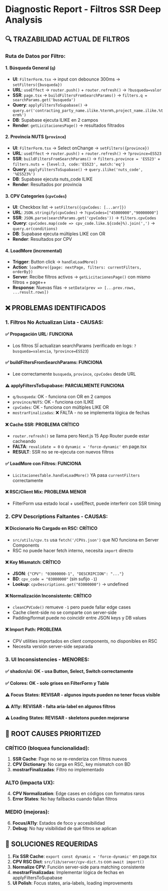 # Diagnostic Report - Filtros SSR Deep Analysis

## 🔍 TRAZABILIDAD ACTUAL DE FILTROS

### **Ruta de Datos por Filtro:**

#### 1. **Búsqueda General (`q`)**
- **UI**: `FilterForm.tsx` → input con debounce 300ms → `setFilters({busqueda})` 
- **URL**: `useEffect` → `router.push()` + `router.refresh()` → `?busqueda=valor`
- **SSR**: `page.tsx` → `buildFiltersFromSearchParams()` → `filters.q = searchParams.get('busqueda')`
- **Query**: `applyFiltersToSupabase()` → `query.or('contracting_party_name.ilike.%term%,project_name.ilike.%term%')`
- **DB**: Supabase ejecuta ILIKE en 2 campos
- **Render**: `getLicitacionesPage()` → resultados filtrados

#### 2. **Provincia NUTS (`province`)**  
- **UI**: `FilterForm.tsx` → Select onChange → `setFilters({province})`
- **URL**: `useEffect` → `router.push()` + `router.refresh()` → `?province=ES523`
- **SSR**: `buildFiltersFromSearchParams()` → `filters.province = 'ES523'` + `filters.nuts = {level:3, code:'ES523', match:'eq'}`
- **Query**: `applyFiltersToSupabase()` → `query.ilike('nuts_code', '%ES523%')`
- **DB**: Supabase ejecuta nuts_code ILIKE
- **Render**: Resultados por provincia

#### 3. **CPV Categories (`cpvCodes`)**
- **UI**: Checkbox list → `setFilters({cpvCodes: [...arr]})`  
- **URL**: `JSON.stringify(cpvCodes)` → `?cpvCodes=["45000000","90000000"]`
- **SSR**: `JSON.parse(searchParams.get('cpvCodes'))` → `filters.cpvCodes`
- **Query**: `cpvCodes.map(code => cpv_code.like.${code}%).join(',')` → `query.or(conditions)`
- **DB**: Supabase ejecuta múltiples LIKE con OR
- **Render**: Resultados por CPV

#### 4. **LoadMore (incremental)**
- **Trigger**: Button click → `handleLoadMore()`
- **Action**: `loadMore({page: nextPage, filters: currentFilters, orderBy})`  
- **Server**: Recibe filtros activos → `getLicitacionesPage()` con mismo filtros + page++
- **Response**: Nuevas filas → `setData(prev => [...prev.rows, ...result.rows])`

## ❌ PROBLEMAS IDENTIFICADOS

### **1. Filtros No Actualizan Lista - CAUSAS:**

#### ✅ **Propagación URL**: FUNCIONA
- Los filtros SÍ actualizan searchParams (verificado en logs: `?busqueda=valencia`, `?province=ES523`)

#### ✅ **buildFiltersFromSearchParams**: FUNCIONA  
- Lee correctamente `busqueda`, `province`, `cpvCodes` desde URL

#### ⚠️ **applyFiltersToSupabase**: PARCIALMENTE FUNCIONA
- `q/busqueda`: OK - funciona con OR en 2 campos
- `province/NUTS`: OK - funciona con ILIKE  
- `cpvCodes`: OK - funciona con múltiples LIKE OR
- `mostrarFinalizadas`: ❌ FALTA - no se implementa lógica de fechas

#### ❌ **Cache SSR**: PROBLEMA CRÍTICO
- `router.refresh()` se llama pero Next.js 15 App Router puede estar cacheando  
- **FALTA**: `revalidate = 0` o `dynamic = 'force-dynamic'` en page.tsx
- **RESULT**: SSR no se re-ejecuta con nuevos filtros

#### ✅ **LoadMore con Filtros**: FUNCIONA
- `LicitacionesTable.handleLoadMore()` YA pasa `currentFilters` correctamente

#### ❌ **RSC/Client Mix**: PROBLEMA MENOR
- FilterForm usa estado local + useEffect, puede interferir con SSR timing

### **2. CPV Descriptions Faltantes - CAUSAS:**

#### ❌ **Diccionario No Cargado en RSC**: CRÍTICO
- `src/utils/cpv.ts` usa `fetch('/CPVs.json')` que NO funciona en Server Components
- RSC no puede hacer fetch interno, necesita `import` directo

#### ❌ **Key Mismatch**: CRÍTICO  
- **JSON**: `{"CPV": "03000000-1", "DESCRIPCION": "..."}`
- **BD**: `cpv_code = "03000000"` (sin sufijo `-1`)
- **Lookup**: `cpvDescriptions.get("03000000")` → undefined

#### ❌ **Normalización Inconsistente**: CRÍTICO
- `cleanCPVCode()` remueve `-1` pero puede fallar edge cases
- Cache client-side no se comparte con server-side
- Padding/format puede no coincidir entre JSON keys y DB values

#### ❌ **Import Path**: PROBLEMA  
- CPV utilities importados en client components, no disponibles en RSC
- Necesita versión server-side separada

### **3. UI Inconsistencies - MENORES:**

#### ✅ **shadcn/ui**: OK - usa Button, Select, Switch correctamente
#### ✅ **Colores**: OK - solo grises en FilterForm y Table  
#### ⚠️ **Focus States**: REVISAR - algunos inputs pueden no tener focus visible
#### ⚠️ **A11y**: REVISAR - falta aria-label en algunos filtros
#### ⚠️ **Loading States**: REVISAR - skeletons pueden mejorarse

## 🎯 ROOT CAUSES PRIORITIZED

### **CRÍTICO (bloquea funcionalidad):**
1. **SSR Cache**: Page no se re-renderiza con filtros nuevos
2. **CPV Dictionary**: No carga en RSC, key mismatch con BD
3. **mostrarFinalizadas**: Filtro no implementado

### **ALTO (impacta UX):**  
4. **CPV Normalization**: Edge cases en códigos con formatos raros
5. **Error States**: No hay fallbacks cuando fallan filtros

### **MEDIO (mejoras):**
6. **Focus/A11y**: Estados de foco y accesibilidad  
7. **Debug**: No hay visibilidad de qué filtros se aplican

## 🔧 SOLUCIONES REQUERIDAS

1. **Fix SSR Cache**: `export const dynamic = 'force-dynamic'` en page.tsx
2. **CPV RSC Dict**: `src/lib/server/cpv-dict.ts` con `await import()`  
3. **Normalize CPV**: Función server-side para matching consistente
4. **mostrarFinalizadas**: Implementar lógica de fechas en applyFiltersToSupabase
5. **UI Polish**: Focus states, aria-labels, loading improvements